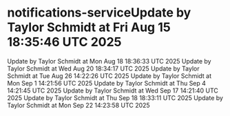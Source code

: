 # notifications-serviceUpdate by Taylor Schmidt at Fri Aug 15 18:35:46 UTC 2025
Update by Taylor Schmidt at Mon Aug 18 18:36:33 UTC 2025
Update by Taylor Schmidt at Wed Aug 20 18:34:17 UTC 2025
Update by Taylor Schmidt at Tue Aug 26 14:22:26 UTC 2025
Update by Taylor Schmidt at Mon Sep  1 14:21:56 UTC 2025
Update by Taylor Schmidt at Thu Sep  4 14:21:45 UTC 2025
Update by Taylor Schmidt at Wed Sep 17 14:21:40 UTC 2025
Update by Taylor Schmidt at Thu Sep 18 18:33:11 UTC 2025
Update by Taylor Schmidt at Mon Sep 22 14:23:58 UTC 2025
